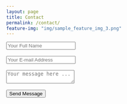 ```yaml
---
layout: page
title: Contact
permalink: /contact/
feature-img: "img/sample_feature_img_3.png"
---
```


<form action="https://getsimpleform.com/messages?form_api_token=c4f4e4a085024e2c03d70a9426397404" method="post">
  <!-- the redirect_to is optional, the form will redirect to the referrer on submission -->
  
  <input type='hidden' name='redirect_to' value='https://timgates2.github.io/thank-you/' />
  <input type='text' name='name' placeholder='Your Full Name' /> 
  <br>
  <br>
  <input type='email' name='email' placeholder='Your E-mail Address' />
  <br>
  <br>
  <textarea name='message' placeholder='Your message here ...'></textarea>
  <br>
  <br>
  <input type='submit' value='Send Message' />
</form>